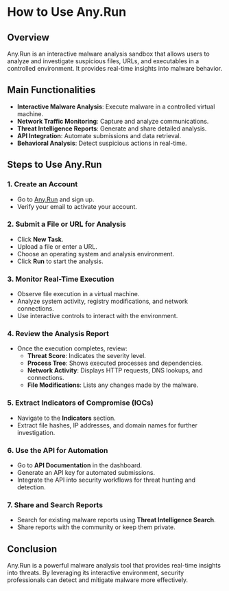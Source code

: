 # How to Use Any.Run

## Overview
Any.Run is an interactive malware analysis sandbox that allows users to analyze and investigate suspicious files, URLs, and executables in a controlled environment. It provides real-time insights into malware behavior.

## Main Functionalities
- **Interactive Malware Analysis**: Execute malware in a controlled virtual machine.
- **Network Traffic Monitoring**: Capture and analyze communications.
- **Threat Intelligence Reports**: Generate and share detailed analysis.
- **API Integration**: Automate submissions and data retrieval.
- **Behavioral Analysis**: Detect suspicious actions in real-time.

## Steps to Use Any.Run

### 1. Create an Account
- Go to [Any.Run](https://any.run/) and sign up.
- Verify your email to activate your account.

### 2. Submit a File or URL for Analysis
- Click **New Task**.
- Upload a file or enter a URL.
- Choose an operating system and analysis environment.
- Click **Run** to start the analysis.

### 3. Monitor Real-Time Execution
- Observe file execution in a virtual machine.
- Analyze system activity, registry modifications, and network connections.
- Use interactive controls to interact with the environment.

### 4. Review the Analysis Report
- Once the execution completes, review:
  - **Threat Score**: Indicates the severity level.
  - **Process Tree**: Shows executed processes and dependencies.
  - **Network Activity**: Displays HTTP requests, DNS lookups, and connections.
  - **File Modifications**: Lists any changes made by the malware.

### 5. Extract Indicators of Compromise (IOCs)
- Navigate to the **Indicators** section.
- Extract file hashes, IP addresses, and domain names for further investigation.

### 6. Use the API for Automation
- Go to **API Documentation** in the dashboard.
- Generate an API key for automated submissions.
- Integrate the API into security workflows for threat hunting and detection.

### 7. Share and Search Reports
- Search for existing malware reports using **Threat Intelligence Search**.
- Share reports with the community or keep them private.

## Conclusion
Any.Run is a powerful malware analysis tool that provides real-time insights into threats. By leveraging its interactive environment, security professionals can detect and mitigate malware more effectively.